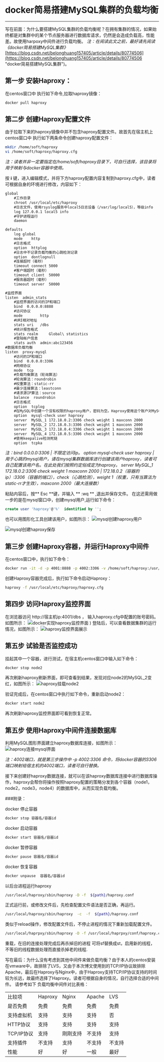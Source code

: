 # docker简易搭建MySQL集群的负载均衡

----------
写在前面：为什么要搭建MySQL集群的负载均衡呢？在拥有集群的情况，如果始终都是对集群中的某个节点服务器进行数据库请求，仍然是会造成负载高，性能差。故使用harpoxy中间件进行负载均衡。 *注：在阅读此文之前，最好请先阅读《docker简易搭建MySQL集群》*[https://blog.csdn.net/belonghuang157405/article/details/80774506](https://blog.csdn.net/belonghuang157405/article/details/80774506 "docker简易搭建MySQL集群")。

## 第一步 安装Haproxy：
在centos窗口中 执行如下命令,拉取haproxy镜像：
```bash
docker pull haproxy
```

## 第二步 创建Haproxy配置文件
由于拉取下来的haproxy镜像中并不包含haproxy配置文件。故首先在宿主机上centos窗口中 执行如下两条命令创建haproxy配置文件：
```bash
mkdir /home/soft/haproxy
vi /home/soft/haproxy/haproxy.cfg
```
*注：读者并非一定要指定在/home/soft/haproxy目录下，可自行选择，该目录将用于映射与docker容器中使用。*

按 **i** 键，进入编辑模式，并将下方haproxy配置内容复制到haproxy.cfg中，读者可根据自身的环境进行修改，内容如下：
```xml
global
	#工作目录
	chroot /usr/local/etc/haproxy
	#日志文件，使用rsyslog服务中local5日志设备（/var/log/local5），等级info
	log 127.0.0.1 local5 info
	#守护进程运行
	daemon

defaults
	log	global
	mode	http
	#日志格式
	option	httplog
	#日志中不记录负载均衡的心跳检测记录
	option	dontlognull
    #连接超时（毫秒）
	timeout connect 5000
    #客户端超时（毫秒）
	timeout client  50000
	#服务器超时（毫秒）
    timeout server  50000

#监控界面	
listen  admin_stats
	#监控界面的访问的IP和端口
	bind  0.0.0.0:8888
	#访问协议
    mode        http
	#URI相对地址
    stats uri   /dbs
	#统计报告格式
    stats realm     Global\ statistics
	#登陆帐户信息
    stats auth  admin:abc123456
#数据库负载均衡
listen  proxy-mysql
	#访问的IP和端口
	bind  0.0.0.0:3306  
    #网络协议
	mode  tcp
	#负载均衡算法（轮询算法）
	#轮询算法：roundrobin
	#权重算法：static-rr
	#最少连接算法：leastconn
	#请求源IP算法：source 
    balance  roundrobin
	#日志格式
    option  tcplog
	#在MySQL中创建一个没有权限的haproxy用户，密码为空。Haproxy使用这个账户对MySQL数据库心跳检测
    option  mysql-check user haproxy
    server  MySQL_1 172.18.0.2:3306 check weight 1 maxconn 2000  
    server  MySQL_2 172.18.0.3:3306 check weight 1 maxconn 2000  
	server  MySQL_3 172.18.0.4:3306 check weight 1 maxconn 2000 
	server  MySQL_4 172.18.0.5:3306 check weight 1 maxconn 2000
	#使用keepalive检测死链
    option  tcpka  
```
*注：bind  0.0.0.0:3306 |  不限定访问ip。
   option  mysql-check user haproxy | 用于心跳的mysql用户，请在mysql集群数据库进行创建该用户haproxy，读者可自己配置该用户名。在此处我们按照约定俗成定为haproxy。 
server  MySQL_1 172.18.0.2:3306 check weight 1 maxconn 2000 | 172.18.0.2（容器的ip）:3306（容器的端口），check（心跳检测），weight 1（权重，只有当算法为static-rr才生效），maxconn 2000（最大连接数）*

粘贴内容后，按** Esc **键，并输入 ** :wq ** ,退出并保存文件。
在这还需用做一步的是在mysql窗口中，创建mysql用户,运行如下命令：
```sql
create user 'haproxy'@'%'  identified by '';
```
也可以用图形化工具创建该用户，如图所示：
![mysql创建haproxy用户](images/image-202008181525001.png)

![mysql创建haproxy保存](images/image-202008181525002.png)


## 第三步 创建Haproxy容器，并运行Haproxy中间件
在centos窗口中，执行如下命令：
```bash
docker run -it -d -p 4001:8888 -p 4002:3306 -v /home/soft/haproxy:/usr/local/etc/haproxy --name haproxy1 --privileged --net=net1 haproxy 
```
创建Haproxy容器完成后，执行如下命令启动Haproxy：
```bash
haproxy -f /usr/local/etc/haproxy/haproxy.cfg
```
## 第四步 访问Haproxy监控界面
在浏览器访问 http://宿主机ip:4001/dbs ， 输入haproxy.cfg中配置的账号密码。
如图所示：
![docker实现haproxy监控界面](images/image-202008181525003.png)
)
登陆后，可以查看数据集群的运行情况，如图所示：
![haproxy监控界面展示](images/image-202008181525004.png)


## 第五步 试验是否监控成功
挂起其中一个容器，进行测试，在宿主机centos窗口中输入如下命令：
```bash
docker stop node2
```
再次刷新haproxy刷新界面，即可查看到结果，发现对应node2的MySQL_2变红，如图所示：
![haproxy挂载node2](images/image-202008181525005.png)


验证完成后，在centos窗口中执行如下命令，重新启动node2：
```bash
docker start node2
```
再次刷新haproxy监控界面即可看到恢复正常。

## 第五步 使用Haproxy中间件连接数据库
利用MySQL图形界面建立haproxy数据库连接，如图所示：
![haproxy连接mysql界面](images/image-202008181525006.png)

*注：4002端口，就是第三步操作中 -p 4002:3306 命令，将docker容器的3306端口映射给宿主机的4002端口，读者可自行替换。*

接下来创建好haproxy数据连接，就可以在该haproxy数据库连接中进行数据库操作，haproxy会帮你将操作按照haproxy配置的策略分发到各个容器（node1，node2，node3，node4）的数据库中，从而实现负载均衡。


###附录：
 
docker 停止容器
```bash 
docker stop 容器名/容器id
```
docker 启动容器
```bash 
docker start 容器名/容器id
```
docker 暂停容器
```bash 
docker pause 容器名/容器id
```
docker 恢复容器
```bash 
docker unpause  容器名/容器id
```

 
以后台进程运行haproxy
```bash 
/usr/local/haproxy/sbin/haproxy -D -f  ${path}/haproxy.conf
```
正式运行前，或修改文件后，先检查配置文件语法是否正确，再运行。
```bash 
/usr/local/haproxy/sbin/haproxy  -c  -f  ${path}/haproxy.conf
```
类似于reload操作，修改配置文件后，不停止进程的情况下重新加载配置文件。
```bash 
/usr/local/haprpxy/sbin/haproxy -D -f /usr/local/haprpxy/conf/haproxy.cfg -sf `cat haproxy.pid`
```
重载，在旧的连接处理完成后再杀掉旧的进程
可将sf替换成st，启用新的线程，不等旧的线程数据处理而直接杀掉老的线程.



写在最后：为什么没有考虑到其他中间件来做负载均衡？由于本人的centos安装在vmware中，故排除了LVS，又由于本次博文使用到的TCP/IP协议故排除Apache，最后在Haproxy与Nginx中，由于Haproxy支持TCP/IP协议支持的时间较为长远，故最终选择了Haproxy。读者可根据自身的情况，自行选择合适的中间件。
请参考如下 负载均衡中间件对比表格：
<table width="100%" >
<tr> <td>比较项</td>  <td>Haproxy </td> <td>Nginx </td> <td>Apache </td> <td>LVS </td>  </tr>
<tr> <td>是否免费 </td>  <td>免费 </td> <td>免费 </td> <td>免费 </td> <td>免费 </td>   </tr>
<tr> <td>支持虚拟机 </td>  <td>支持 </td> <td>支持 </td> <td>支持 </td> <td>否 </td>   </tr>
<tr> <td>HTTP协议 </td>  <td>支持 </td> <td>支持 </td> <td>支持 </td> <td>支持 </td>  </tr>
<tr> <td>TCP/IP协议 </td>  <td>支持 </td> <td>刚刚支持 </td> <td>不支持 </td> <td>支持 </td>  </tr>
<tr> <td>支持插件 </td>  <td>不支持 </td> <td>支持 </td> <td>不支持 </td> <td>不支持 </td>  </tr>
<tr> <td>性能 </td>  <td>好 </td> <td>好 </td> <td>一般 </td> <td>最好 </td>  </tr>
</table>

